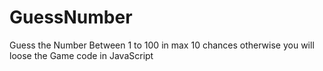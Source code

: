# GuessNumber
Guess the Number Between 1 to 100 in max 10 chances otherwise you will loose the Game
code in JavaScript 

